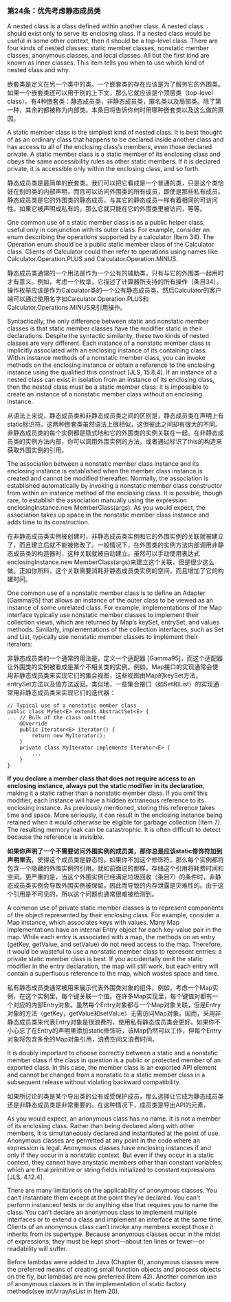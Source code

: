 ### 第24条：优先考虑静态成员类

A nested class is a class defined within another class. A nested class should exist only to serve its enclosing class. If a nested class would be useful in some other context, then it should be a top-level class. There are four kinds of nested classes: static member classes, nonstatic member classes, anonymous classes, and local classes. All but the first kind are known as inner classes. This item tells you when to use which kind of nested class and why.

嵌套类是定义在另一个类中的类。一个嵌套类的存在应该是为了服务它的外围类。如果一个嵌套类还可以用于别的上下文，那么它就应该是个顶层类（top-level class）。有4种嵌套类：静态成员类，非静态成员类，匿名类以及局部类。除了第一种，其余的都被称为内部类。本条目将告诉你何时用哪种嵌套类以及这么做的原因。

A static member class is the simplest kind of nested class. It is best thought of as an ordinary class that happens to be declared inside another class and has access to all of the enclosing class’s members, even those declared private. A static member class is a static member of its enclosing class and obeys the same accessibility rules as other static members. If it is declared private, it is accessible only within the enclosing class, and so forth.

静态成员类是最简单的嵌套类。我们可以把它看成是一个普通的类，只是这个类恰好在别的类的内部声明，而且可以访问外围类的所有成员，即使是那些私有成员。静态成员类是它的外围类的静态成员，与其它的静态成员一样有着相同的可访问性。如果它被声明成私有的，那么它就只能在它的外围类里被访问，等等。

One common use of a static member class is as a public helper class, useful only in conjunction with its outer class. For example, consider an enum describing the operations supported by a calculator \(Item 34\). The Operation enum should be a public static member class of the Calculator class. Clients of Calculator could then refer to operations using names like Calculator.Operation.PLUS and Calculator.Operation.MINUS.

静态成员类通常的一个用法是作为一个公有的辅助类，只有与它的外围类一起用时才有意义。例如，考虑一个枚举，它描述了计算器所支持的所有操作（条目34）。操作枚举应该是作为Calculator类的一个公有静态成员类。然后Calculator的客户端可以通过使用名字如Calculator.Operation.PLUS和Calculator.Operations.MINUS来引用操作。

Syntactically, the only difference between static and nonstatic member classes is that static member classes have the modifier static in their declarations. Despite the syntactic similarity, these two kinds of nested classes are very different. Each instance of a nonstatic member class is implicitly associated with an enclosing instance of its containing class. Within instance methods of a nonstatic member class, you can invoke methods on the enclosing instance or obtain a reference to the enclosing instance using the qualified this construct \[JLS, 15.8.4\]. If an instance of a nested class can exist in isolation from an instance of its enclosing class, then the nested class must be a static member class: it is impossible to create an instance of a nonstatic member class without an enclosing instance.

从语法上来说，静态成员类和非静态成员类之间的区别是，静态成员类在声明上有static标识符。这两种嵌套类虽然语法上很相似，这但彼此之间却有很大的不同。非静态成员类的每个实例都是隐式地和它的外围类的实例关联在一起。在非静态成员类的实例方法内部，你可以调用外围实例的方法，或者通过标识了this的构造来获取外围实例的引用。

The association between a nonstatic member class instance and its enclosing instance is established when the member class instance is created and cannot be modified thereafter. Normally, the association is established automatically by invoking a nonstatic member class constructor from within an instance method of the enclosing class. It is possible, though rare, to establish the association manually using the expression enclosingInstance.new MemberClass\(args\). As you would expect, the association takes up space in the nonstatic member class instance and adds time to its construction.

在非静态成员类实例被创建时，非静态成员类实例和它的外围实例的关联就被建立了，而且建立后就不能被修改了。一般情况下，在外围类的实例方法内部调用非静态成员类的构造器时，这种关联就被自动建立。虽然可以手动使用表达式enclosingInstance.new MemberClass\(args\)来建立这个关联，但是很少这么做。正如你所料，这个关联需要消耗非静态成员类实例的空间，而且增加了它的构建时间。

One common use of a nonstatic member class is to define an Adapter \[Gamma95\] that allows an instance of the outer class to be viewed as an instance of some unrelated class. For example, implementations of the Map interface typically use nonstatic member classes to implement their collection views, which are returned by Map’s keySet, entrySet, and values methods. Similarly, implementations of the collection interfaces, such as Set and List, typically use nonstatic member classes to implement their iterators:

非静态成员类的一个通常的用法是，定义一个适配器 \[Gamma95\]，而这个适配器让外围类的实例被看成是某个不相关类的实例。例如，Map接口的实现通常会使用非静态成员类来实现它们的集合视图，这些视图由Map的keySet方法，entrySet方法以及值方法返回。类似地，一些集合接口（如Set和List）的实现通常用非静态成员类来实现它们的迭代器：

```
// Typical use of a nonstatic member class
public class MySet<E> extends AbstractSet<E> {
... // Bulk of the class omitted
    @Override 
    public Iterator<E> iterator() {
        return new MyIterator();
    } 
    private class MyIterator implements Iterator<E> {
        ...
    }
}
```

**If you declare a member class that does not require access to an enclosing instance, always put the static modifier in its declaration**, making it a static rather than a nonstatic member class. If you omit this modifier, each instance will have a hidden extraneous reference to its enclosing instance. As previously mentioned, storing this reference takes time and space. More seriously, it can result in the enclosing instance being retained when it would otherwise be eligible for garbage collection \(Item 7\). The resulting memory leak can be catastrophic. It is often difficult to detect because the reference is invisible.

**如果你声明了一个不需要访问外围实例的成员类，那你总是应该static修饰符加到声明里去**，使得这个成员类是静态的。如果你不加这个修饰符，那么每个实例都将包含一个隐藏的外围实例的引用。就如前面说的那样，存储这个引用将耗费时间和空间。更严重的是，当这个外围实例已经满足垃圾回收（条目7）的条件时，非静态成员类实例会导致外围实例被保留。因此而导致的内存泄露是灾难性的。由于这个引用是不可见的，所以这个问题也通常很难被检测到。

A common use of private static member classes is to represent components of the object represented by their enclosing class. For example, consider a Map instance, which associates keys with values. Many Map implementations have an internal Entry object for each key-value pair in the map. While each entry is associated with a map, the methods on an entry \(getKey, getValue, and setValue\) do not need access to the map. Therefore, it would be wasteful to use a nonstatic member class to represent entries: a private static member class is best. If you accidentally omit the static modifier in the entry declaration, the map will still work, but each entry will contain a superfluous reference to the map, which wastes space and time.

私有静态成员类通常被用来展示代表外围类对象的组件。例如，考虑一个Map实例，在这个实例里，每个键关联一个值。在许多Map实现里，每个键值对都有一个对应的内部Entry对象。虽然每个Entry对象都与一个Map对象关联，但是Entry对象的方法（getKey，getValue和setValue）无需访问Map对象。因而，采用非静态成员类来代表Entry对象是很浪费的，使用私有静态成员类会更好。如果你不小心忘了在Entry的声明里添加static修饰符，该Map仍然可以工作，但每个Entry对象将包含多余的Map对象引用，浪费空间又浪费时间。

It is doubly important to choose correctly between a static and a nonstatic member class if the class in question is a public or protected member of an exported class. In this case, the member class is an exported API element and cannot be changed from a nonstatic to a static member class in a subsequent release without violating backward compatibility.

如果所讨论的类是某个导出类的公有或受保护成员，那么选择让它成为静态成员类还是非静态成员类是非常重要的。在这种情况下，成员类是导出API的元素，

As you would expect, an anonymous class has no name. It is not a member of its enclosing class. Rather than being declared along with other members, it is simultaneously declared and instantiated at the point of use. Anonymous classes are permitted at any point in the code where an expression is legal. Anonymous classes have enclosing instances if and only if they occur in a nonstatic context. But even if they occur in a static context, they cannot have anystatic members other than constant variables, which are final primitive or string fields initialized to constant expressions \[JLS, 4.12.4\].

There are many limitations on the applicability of anonymous classes. You can’t instantiate them except at the point they’re declared. You can’t perform instanceof tests or do anything else that requires you to name the class. You can’t declare an anonymous class to implement multiple interfaces or to extend a class and implement an interface at the same time. Clients of an anonymous class can’t invoke any members except those it inherits from its supertype. Because anonymous classes occur in the midst of expressions, they must be kept short—about ten lines or fewer—or readability will suffer.

Before lambdas were added to Java \(Chapter 6\), anonymous classes were the preferred means of creating small function objects and process objects on the fly, but lambdas are now preferred \(Item 42\). Another common use of anonymous classes is in the implementation of static factory methods\(see intArrayAsList in Item 20\).

